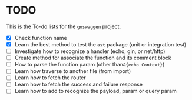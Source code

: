 # TODO

This is the To-do lists for the `goswaggen` project.

- [x] Check function name
- [x] Learn the best method to test the `ast` package (unit or integration test)
- [ ] Investigate how to recognize a handler (echo, gin, or net/http)
- [ ] Create method for associate the function and its comment block
- [ ] How to parse the function param (other than`&{echo Context}`)
- [ ] Learn how traverse to another file (from import)
- [ ] Learn how to fetch the router
- [ ] Learn how to fetch the success and failure response
- [ ] Learn how to add to recognize the payload, param or query param